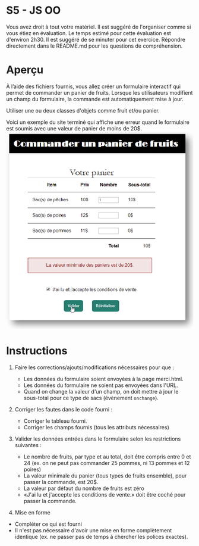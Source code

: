 # S5 - JS OO
Vous avez droit à tout votre matériel. Il est suggéré de l'organiser comme si vous étiez en évaluation.
Le temps estimé pour cette évaluation est d'environ 2h30. Il est suggéré de se minuter pour cet exercice.
Répondre directement dans le README.md pour les questions de compréhension.

# Aperçu
À l’aide des fichiers fournis, vous allez créer un formulaire interactif qui permet de commander un panier de fruits. 
Lorsque les utilisateurs modifient un champ du formulaire, la commande est automatiquement mise à jour. 

Utiliser une ou deux classes d'objets comme fruit et/ou panier.

Voici un exemple du site terminé qui affiche une erreur quand le formulaire est soumis avec une valeur de panier de moins de 20$.
![image-20211105074349364](image-20211105074349364.png)

# Instructions
1. Faire les corrections/ajouts/modifications nécessaires pour que :
    - Les données du formulaire soient envoyées à la page merci.html.
    - Les données du formulaire ne soient pas envoyées dans l'URL.
    - Quand on change la valeur d'un champ, on doit mettre à jour le sous-total pour ce type de sacs (évènement `onchange`).

2. Corriger les fautes dans le code fourni :
     - Corriger le tableau fourni.
     - Corriger les champs fournis (tous les attributs nécessaires)
   
3. Valider les données entrées dans le formulaire selon les restrictions suivantes :
    - Le nombre de fruits, par type et au total, doit être compris entre 0 et 24 (ex. on ne peut pas commander 25 pommes, ni 13 pommes et 12 poires)
    - La valeur minimale du panier (tous types de fruits ensemble), pour passer la commande, est 20$.
    - La valeur par défaut du nombre de fruits est zéro 
    - «J'ai lu et j'accepte les conditions de vente.» doit être coché pour passer la commande.
   
4. Mise en forme
  - Compléter ce qui est fourni
  - Il n'est pas nécessaire d'avoir une mise en forme complètement identique (ex. ne passer pas de temps à chercher les polices exactes).


